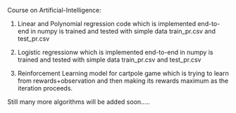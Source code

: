 Course on Artificial-Intelligence:

1. Linear and Polynomial regression code which is implemented end-to-end in numpy is trained and tested with simple data train_pr.csv and test_pr.csv

2. Logistic regressionw which is implemented end-to-end in numpy is trained and tested with simple data train_pr.csv and test_pr.csv

3. Reinforcement Learning model for cartpole game which is trying to learn from rewards+observation and then making its rewards maximum as the iteration proceeds.


Still many more algorithms will be added soon.....
